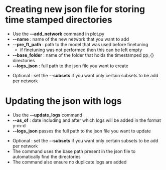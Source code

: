 # Creating new json file for storing time stamped directories 
- Use the **--add_network** command in plot.py 
- **--name** : name of the new network that you want to add 
- **--pre_ft_path** : path to the model that was used before finetuning
    * if finetuning was not performed then this can be left empty 
- **--base_folder** : name of the folder that holds the timestamped pp\_{} directories
- **--logs_json** : full path to the json file you want to create

* Optional : set the **--subsets** if you want only certain subsets to be add per network

# Updating the json with logs
- Use the **--update_logs** command 
- **--as_of** : date including and after which logs will be added in the format y-m-d
- **--logs_json** passes the full path to the json file you want to update

* Optional : set the **--subsets** if you want only certain subsets to be add per network
* The command uses the base path present in the json file to automatically find the directories 
* The command also ensure no duplicate logs are added
